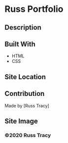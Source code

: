 # Russ Portfolio

## Description 



## Built With
* HTML
* CSS

## Site Location


## Contribution
Made by [Russ Tracy]

## Site Image


### ©️2020 Russ Tracy
